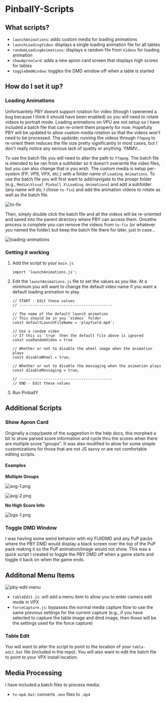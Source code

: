 # PinballY-Scripts

## What scripts?

- `launchAnimations`: adds custom media for loading animations
- `launchLoadingVideo`: displays a single loading animation file for all tables
- `randomLoadingAnimations`: displays a random file from `Videos` for loading animation
- `showApronCard`: adds a new apron card screen that displays high scores for tables
- `toggleDmdWindow`: toggles the DMD window off when a table is started

## How do I set it up?

### Loading Animations

Unfortuantely PBY doesnt support rotation for video (though I openened a bug because I think it should have been enabled) so you will need to rotate videos to portrait mode. Loading animations on VPU are not setup so I have included a batch file that can re-orient them properly for now. Hopefully PBY will be updated to allow custom media rotation so that the videos won't need to be processed. The updside: running the videos through `ffmpeg` to re-orient them reduces the file size pretty significantly in most cases, but I don't really notice any serious lack of quality or anything. YMMV...

To use the batch file you will need to alter the path to `ffmpeg`. The batch file is intended to be ran from a subfolder so it doesn't overwrite the video files, but you can also change that is you wish. The custom media is setup per-system (FP, VP9, VPX, etc.) with a folder name of `Loading Animations`. To use the batch file you will first want to add/navigate to the proepr folder (e.g., `Media\Visual Pinball X\Loading Animations`) and add a subfolder (any name will do; I chose `to-fix`) and add the animation videos to rotate as well as the batch file.

![to-fix](./images/to-fix.png)

Then, simply double click the batch file and all the videos will be re-oriented and saved into the parent directory where PBY can access them. Oncethe process is complete you can remove the videos from `to-fix` (or whatever you named the folder) but keep the batch file there for later, just in case...


![loading-animations](./images/loading-animations.png)

### Getting it working

1. Add the script to your `main.js`
    ```
    import 'launchAnimations.js';
    ```
2. Edit the `launchAnimations.js` file to set the values as you like. At a minimum you will want to change the default video name if you want a default loading animation to play.
    ```
    // START - Edit these values
    // ------------------------------------------

    // The name of the default launch animation
    // This should be in you `Videos` folder
    const defaultLaunchFileName = 'playfield.mp4';

    // Use a random video
    // If this is `true` then the default file above is ignored
    const useRandomVideo = true

    // Whether or not to disable the wheel image when the animation plays
    const disableWheel = true;

    // Whether or not to disable the messaging when the animation plays
    const disableMessaging = true;

    // ------------------------------------------
    // END - Edit these values
    ```
3. Run PinballY

## Additional Scripts

### Show Apron Card

Originally a copy/paste of the suggestion in the help docs, this morphed a bit to show parsed score information and cycle thru the scores when there are multiple score "groups". It was also modified to allow for some simple customizations for those that are not JS savvy or are not comfortable editing scripts.

#### Examples

**Multiple Groups**

![avg-1.png](./images/avg-1.png)

![avg-2.png](./images/avg-2.png)

**No High Score Info**

![bgs-1.png](./images/bgs-1.png)

### Toggle DMD Window

I was haviing some weird behavior with my FUllDMD and any PuP packs where the PBY DMD would display a black screen over the top of the PuP pack making it so the PuP animation/image would not show. This was a quick script I created to toggle the PBY DMD off when a game starts and toggle it back on when the game ends.

## Additonal Menu Items

![pby-edit-menu](./images/pby-edit-menu.png)

- `tableEdit.js`: will add a menu item to allow you to enter camera edit mode in VPX
- `forceCapture.js`: bypasses the normal media capture flow to use the same previous settings for the current capture (e.g., if you have selected to capture the table image and dmd image, then those will be the settings used for the force capture)

### Table Edit

You will want to alter the script to point to the location of your `table-edit.bat` file (included in the repo). You will also want to edit the batch file to point to your VPX install location.

## Media Processing

I have included a batch files to process media:

- `to-mp4.bat`: converts `.mov` files to `.mp4`
